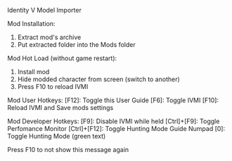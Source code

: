 Identity V Model Importer

Mod Installation:
1. Extract mod's archive
2. Put extracted folder into the Mods folder

Mod Hot Load (without game restart):
1. Install mod
2. Hide modded character from screen (switch to another)
3. Press F10 to reload IVMI

Mod User Hotkeys:
[F12]: Toggle this User Guide
[F6]: Toggle IVMI
[F10]: Reload IVMI and Save mods settings

Mod Developer Hotkeys:
[F9]: Disable IVMI while held
[Ctrl]+[F9]: Toggle Perfomance Monitor
[Ctrl]+[F12]: Toggle Hunting Mode Guide
Numpad [0]: Toggle Hunting Mode (green text)

Press F10 to not show this message again